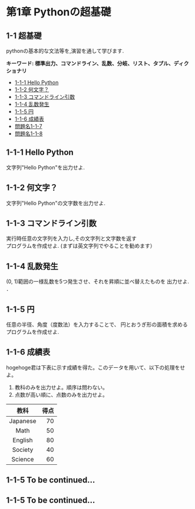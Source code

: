 # 第1章 Pythonの超基礎

## 1-1 超基礎

pythonの基本的な文法等を,演習を通して学びます.

**キーワード: 標準出力、コマンドライン、乱数、分岐、リスト、タプル、ディクショナリ**

- [1-1-1 Hello Python](#q1-1-1)
- [1-1-2 何文字？](#q1-1-2)
- [1-1-3 コマンドライン引数](#q1-1-3)
- [1-1-4 乱数発生](#q1-1-4)
- [1-1-5 円](#q1-1-5)
- [1-1-6 成績表](#q1-1-6)
- [問題名1-1-7](#q1-1-7)
- [問題名1-1-8](#q1-1-8)

## <a name ="q1-1-1">1-1-1 Hello Python
文字列"Hello Python"を出力せよ.

## <a name ="q1-1-2">1-1-2 何文字？
文字列"Hello Python"の文字数を出力せよ.

## <a name ="q1-1-3">1-1-3 コマンドライン引数
実行時任意の文字列を入力し,その文字列と文字数を返す  
プログラムを作成せよ. (まずは英文字列でやることを勧めます）

## <a name ="q1-1-4">1-1-4 乱数発生
(0, 1)範囲の一様乱数を5つ発生させ、それを昇順に並べ替えたものを
出力せよ.
．
## <a name ="q1-1-5">1-1-5 円
任意の半径、角度（度数法）を入力することで、
円とおうぎ形の面積を求めるプログラムを作成せよ.

## <a name ="q1-1-6">1-1-6 成績表
hogehoge君は下表に示す成績を得た。このデータを用いて、以下の処理をせよ。  
1. 教科のみを出力せよ。順序は問わない。  
2. 点数が高い順に、点数のみを出力せよ。  

|  教科  | 得点 |
|:------:|-----:|
|Japanese|  70  |
|Math    |  50  |
|English |  80  |
|Society |  40  |
|Science |  60  |


## <a name ="q1-1-5">1-1-5 To be continued... 
## <a name ="q1-1-5">1-1-5 To be continued... 

